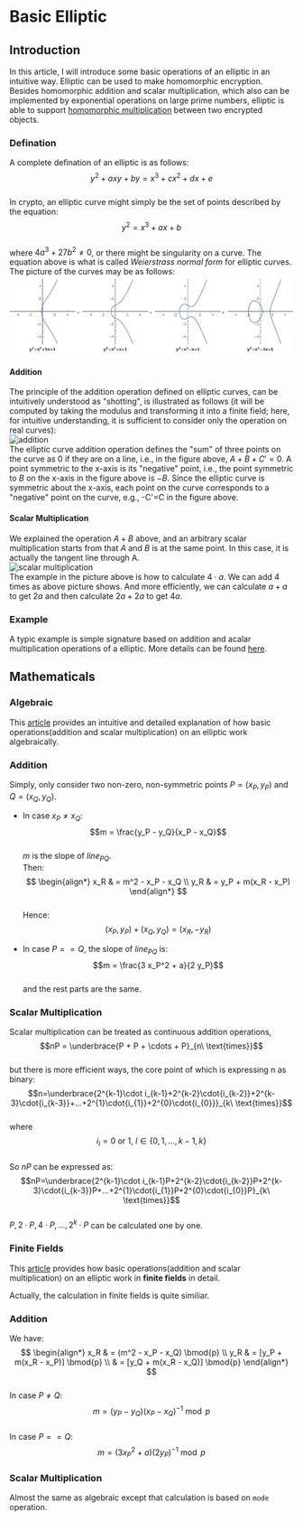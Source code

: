 # Basic Elliptic
## Introduction
In this article, I will introduce some basic operations of an elliptic in an intuitive way. Elliptic can be used to make homomorphic encryption. Besides homomorphic addition and scalar multiplication, which also can be implemented by exponential operations on large prime numbers, elliptic is able to support [homomorphic multiplication](./zk%20SNARK.md#prepare) between two encrypted objects.  
### Defination
A complete defination of an elliptic is as follows:  
$$y^2 + axy + by = x^3 + cx^2 + dx + e$$  
In crypto, an elliptic curve might simply be the set of points described by the equation:  
$$y^2 = x^3 + ax + b$$  
where $4a^3+27b^2\neq 0$, or there might be singularity on a curve. The equation above is what is called *Weierstrass normal form* for elliptic curves. The picture of the curves may be as follows:  
![curve](./image/curve.png)  

#### Addition
The principle of the addition operation defined on elliptic curves, can be intuitively understood as "shotting", is illustrated as follows (it will be computed by taking the modulus and transforming it into a finite field; here, for intuitive understanding, it is sufficient to consider only the operation on real curves):  
![addition](https://user-images.githubusercontent.com/83746881/194217478-560d6bf3-c80d-4cd4-a478-221bf21de23f.png)  
The elliptic curve addition operation defines the "sum" of three points on the curve as 0 if they are on a line, i.e., in the figure above, $A+B+C'=0$. A point symmetric to the x-axis is its "negative" point, i.e., the point symmetric to $B$ on the x-axis in the figure above is $-B$. Since the elliptic curve is symmetric about the x-axis, each point on the curve corresponds to a "negative" point on the curve, e.g., -C'=C in the figure above.

#### Scalar Multiplication 
We explained the operation $A+B$ above, and an arbitrary scalar multiplication starts from that $A$ and $B$ is at the same point. In this case, it is actually the tangent line through A.  
![scalar multiplication](https://user-images.githubusercontent.com/83746881/194217502-fcbd418a-5634-42a8-9e0a-070fc1271c5a.png)  
The example in the picture above is how to calculate $4\cdot a$. We can add 4 times as above picture shows. And more efficiently, we can calculate $a+a$ to get $2a$ and then calculate $2a + 2a$ to get $4a$.

### Example
A typic example is simple signature based on addition and acalar multiplication operations of a elliptic. More details can be found [here](https://en.wikipedia.org/wiki/Elliptic_Curve_Digital_Signature_Algorithm).

## Mathematicals
### Algebraic
This [article](https://andrea.corbellini.name/2015/05/17/elliptic-curve-cryptography-a-gentle-introduction/) provides an intuitive and detailed explanation of how basic operations(addition and scalar multiplication) on an elliptic work algebraically.  

### Addition
Simply, only consider two non-zero, non-symmetric points $P = (x_P, y_P)$ and $Q = (x_Q, y_Q)$.  
* In case $x_P \neq x_Q$:  
$$m = \frac{y_P - y_Q}{x_P - x_Q}$$  
$m$ is the slope of $line_{PQ}$.  
Then:  
$$
\begin{align*}
    x_R & = m^2 - x_P - x_Q \\
    y_R & = y_P + m(x_R - x_P)
\end{align*}
$$  
Hence:  
$$(x_P, y_P) + (x_Q, y_Q) = (x_R, -y_R)$$  

* In case $P == Q$, the slope of $line_{PQ}$ is:  
$$m = \frac{3 x_P^2 + a}{2 y_P}$$  
and the rest parts are the same.   

### Scalar Multiplication
Scalar multiplication can be treated as continuous addition operations,   
$$nP = \underbrace{P + P + \cdots + P}_{n\ \text{times}}$$  
but there is more efficient ways, the core point of which is expressing n as binary:  
$$n=\underbrace{2^{k-1}\cdot i_{k-1}+2^{k-2}\cdot{i_{k-2}}+2^{k-3}\cdot{i_{k-3}}+...+2^{1}\cdot{i_{1}}+2^{0}\cdot{i_{0}}}_{k\ \text{times}}$$  
where  
$$i_{l}=0\ \text{or}\ 1,\ l\in \{0, 1, ..., k-1,k\}$$  
So $nP$ can be expressed as:  
$$nP=\underbrace{2^{k-1}\cdot i_{k-1}P+2^{k-2}\cdot{i_{k-2}}P+2^{k-3}\cdot{i_{k-3}}P+...+2^{1}\cdot{i_{1}}P+2^{0}\cdot{i_{0}}P}_{k\ \text{times}}$$  
$P, 2\cdot P, 4\cdot P, ..., 2^{k}\cdot P$ can be calculated one by one. 

### Finite Fields
This [article](https://andrea.corbellini.name/2015/05/23/elliptic-curve-cryptography-finite-fields-and-discrete-logarithms/) provides how basic operations(addition and scalar multiplication) on an elliptic work in **finite fields** in detail.  

Actually, the calculation in finite fields is quite similiar. 
### Addition
We have:  
$$
\begin{align*}
  x_R & = (m^2 - x_P - x_Q) \bmod{p} \\
  y_R & = [y_P + m(x_R - x_P)] \bmod{p} \\
      & = [y_Q + m(x_R - x_Q)] \bmod{p}
\end{align*}
$$  
In case $P\neq Q$:  
$$m = (y_P - y_Q)(x_P - x_Q)^{-1} \bmod{p}$$  
In case $P == Q$:  
$$m = (3 x_P^2 + a)(2 y_P)^{-1} \bmod{p}$$  

### Scalar Multiplication
Almost the same as algebraic except that calculation is based on `mode` operation.
